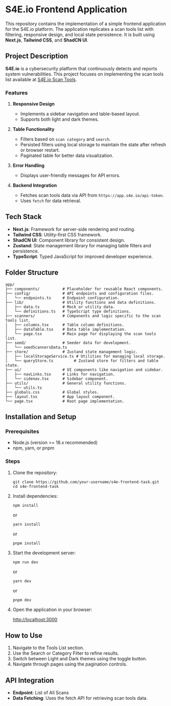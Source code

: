 # S4E.io Frontend Application

This repository contains the implementation of a simple frontend application for the S4E.io platform. The application replicates a scan tools list with filtering, responsive design, and local state persistence. It is built using **Next.js**, **Tailwind CSS**, and **ShadCN UI**.

## Project Description

**S4E.io** is a cybersecurity platform that continuously detects and reports system vulnerabilities. This project focuses on implementing the scan tools list available at [S4E.io Scan Tools](https://app.s4e.io/scans/tools).

### Features

1. **Responsive Design**
   - Implements a sidebar navigation and table-based layout.
   - Supports both light and dark themes.

2. **Table Functionality**
   - Filters based on `scan category` and `search`.
   - Persisted filters using local storage to maintain the state after refresh or browser restart.
   - Paginated table for better data visualization.

3. **Error Handling**
   - Displays user-friendly messages for API errors.

4. **Backend Integration**
   - Fetches scan tools data via API from `https://app.s4e.io/api-token`.
   - Uses `fetch` for data retrieval.

## Tech Stack

- **Next.js**: Framework for server-side rendering and routing.
- **Tailwind CSS**: Utility-first CSS framework.
- **ShadCN UI**: Component library for consistent design.
- **Zustand**: State management library for managing table filters and persistence.
- **TypeScript**: Typed JavaScript for improved developer experience.

## Folder Structure

```
app/
├── components/          # Placeholder for reusable React components.
├── config/              # API endpoints and configuration files.
│   └── endpoints.ts     # Endpoint configuration.
├── lib/                 # Utility functions and data definitions.
│   ├── data.ts          # Mock or utility data.
│   └── definitions.ts   # TypeScript type definitions.
├── scanners/            # Components and logic specific to the scan tools list.
│   ├── columns.tsx      # Table column definitions.
│   ├── dataTable.tsx    # Data table implementation.
│   └── page.tsx         # Main page for displaying the scan tools list.
├── seed/                # Seeder data for development.
│   └── seedScannersData.ts
├── store/               # Zustand state management logic.
│   ├── localStorageService.ts # Utilities for managing local storage.
│   └── queryStore.ts         # Zustand store for filters and table state.
├── ui/                  # UI components like navigation and sidebar.
│   ├── navLinks.tsx     # Links for navigation.
│   └── sidenav.tsx      # Sidebar component.
├── utils/               # General utility functions.
│   └── utils.ts
├── globals.css          # Global styles.
├── layout.tsx           # App layout component.
└── page.tsx             # Root page implementation.
```

## Installation and Setup

### Prerequisites

- Node.js (version >= 18.x recommended)
- npm, yarn, or pnpm

### Steps

1. Clone the repository:

    ```
    git clone https://github.com/your-username/s4e-frontend-task.git
    cd s4e-frontend-task
    ```

2. Install dependencies:

    ```
    npm install
    ```

    or

    ```
    yarn install
    ```

    or

    ```
    pnpm install
    ```

3. Start the development server:

    ```
    npm run dev
    ```

    or

    ```
    yarn dev
    ```

    or

    ```
    pnpm dev
    ```

4. Open the application in your browser:

   [http://localhost:3000](http://localhost:3000)

## How to Use

1. Navigate to the Tools List section.
2. Use the Search or Category Filter to refine results.
3. Switch between Light and Dark themes using the toggle button.
4. Navigate through pages using the pagination controls.

## API Integration

- **Endpoint**: List of All Scans
- **Data Fetching**: Uses the fetch API for retrieving scan tools data.